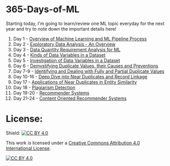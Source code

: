 # 365-Days-of-ML
Starting today, I'm going to learn/review one ML topic everyday for the next year and try to note down the important details here! 

1. Day 1 - [Overview of Machine Learning and ML Pipeline Process](https://github.com/Hassan-Farid/365-Days-of-ML/blob/main/Machine%20Learning%20Pipeline.ipynb)
2. Day 2 - [Exploratory Data Analysis - An Overview](https://github.com/Hassan-Farid/365-Days-of-ML/blob/main/Exploratory%20Data%20Analysis.ipynb)
3. Day 3 - [Data Quantity Requirement Analysis for ML](https://github.com/Hassan-Farid/365-Days-of-ML/blob/main/Data%20Quantity%20Requirement%20Analysis.ipynb)
4. Day 4 - [Kinds of Data Variables in a Dataset](https://github.com/Hassan-Farid/365-Days-of-ML/blob/main/Kinds%20of%20Data%20Variables%20in%20a%20Dataset.ipynb)
5. Day 5 - [Investigation of Data Variables in a Dataset](https://github.com/Hassan-Farid/365-Days-of-ML/blob/main/Investigation%20of%20Data%20Variables%20in%20a%20Dataset.ipynb)
6. Day 6 - [Demystifying Duplicate Values, their Causes and Preventions](https://github.com/Hassan-Farid/365-Days-of-ML/blob/main/Demystifying%20Duplicate%20Values,%20their%20Causes%20and%20Preventions.ipynb)
7. Day 7-9 - [Identifying and Dealing with Fully and Partial Duplicate Values](https://github.com/Hassan-Farid/365-Days-of-ML/blob/main/Identifying%20and%20Dealing%20with%20Fully%20and%20Partial%20Duplicate%20Values.ipynb)
8. Day 10-16 - [Deep Dive into Near Duplicates and Record Linkage](https://github.com/Hassan-Farid/365-Days-of-ML/blob/main/Near%20Duplicates%20and%20Record%20Linkage.ipynb)
9. Day 17 - [Applications of Near Duplicates in Entity Similarity](https://github.com/Hassan-Farid/365-Days-of-ML/blob/main/Applications%20of%20Near%20Duplicates%20in%20Entity%20Similarity.ipynb)
10. Day 18 - [Plagiarism Detection](https://github.com/Hassan-Farid/365-Days-of-ML/blob/main/Plagiarism%20Detection.ipynb)
11. Day 19-20 - [Recommender Systems](https://github.com/Hassan-Farid/365-Days-of-ML/blob/main/Recommender%20Systems.ipynb)
12. Day 21-24 - [Content Oriented Recommender Systems](https://github.com/Hassan-Farid/365-Days-of-ML/blob/main/Content%20Oriented%20Recommender%20Systems.ipynb)

# License:
Shield: [![CC BY 4.0][cc-by-shield]][cc-by]

This work is licensed under a
[Creative Commons Attribution 4.0 International License][cc-by].

[![CC BY 4.0][cc-by-image]][cc-by]

[cc-by]: http://creativecommons.org/licenses/by/4.0/
[cc-by-image]: https://i.creativecommons.org/l/by/4.0/88x31.png
[cc-by-shield]: https://img.shields.io/badge/License-CC%20BY%204.0-lightgrey.svg
